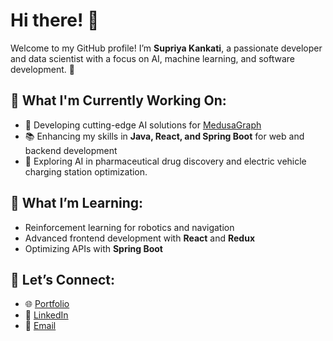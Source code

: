 # Hi there! 👋

Welcome to my GitHub profile! I’m **Supriya Kankati**, a passionate developer and data scientist with a focus on AI, machine learning, and software development. 🚀

## 🔭 What I'm Currently Working On:
- 🌟 Developing cutting-edge AI solutions for [MedusaGraph](https://github.com/j9650/MedusaGraph)
- 📚 Enhancing my skills in **Java, React, and Spring Boot** for web and backend development
- 🧪 Exploring AI in pharmaceutical drug discovery and electric vehicle charging station optimization.

## 🌱 What I’m Learning:
- Reinforcement learning for robotics and navigation
- Advanced frontend development with **React** and **Redux**
- Optimizing APIs with **Spring Boot**

## 🤝 Let’s Connect:
- 🌐 [Portfolio](https://your-portfolio-link.com)
- 💼 [LinkedIn](https://www.linkedin.com/in/supriyakankati/)
- 📧 [Email](mailto:your-email@example.com)
